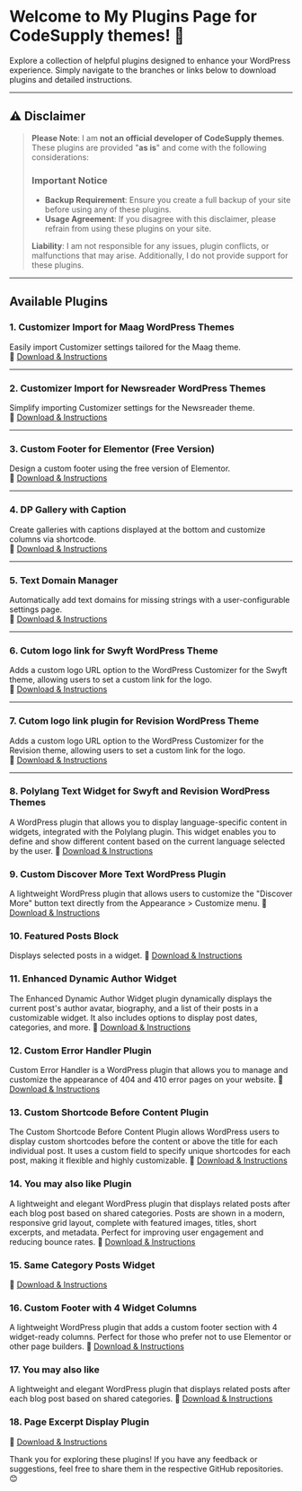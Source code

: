 # Welcome to My Plugins Page for CodeSupply themes! 🎉  

Explore a collection of helpful plugins designed to enhance your WordPress experience. Simply navigate to the branches or links below to download plugins and detailed instructions.  

---

## ⚠️ Disclaimer  

> **Please Note**: I am **not an official developer of CodeSupply themes**. These plugins are provided "**as is**" and come with the following considerations:  
> 
> ### Important Notice  
> - **Backup Requirement**: Ensure you create a full backup of your site before using any of these plugins.  
> - **Usage Agreement**: If you disagree with this disclaimer, please refrain from using these plugins on your site.  
>
> **Liability**: I am not responsible for any issues, plugin conflicts, or malfunctions that may arise. Additionally, I do not provide support for these plugins.  

---

## Available Plugins  

### 1. **Customizer Import for Maag WordPress Themes**  
Easily import Customizer settings tailored for the Maag theme.  
🔗 [Download & Instructions](https://github.com/childtheme/codesupple/tree/customizer-importer-maag)  

---

### 2. **Customizer Import for Newsreader WordPress Themes**  
Simplify importing Customizer settings for the Newsreader theme.  
🔗 [Download & Instructions](https://github.com/childtheme/codesupple/tree/customizer-importer-newsreader)  

---

### 3. **Custom Footer for Elementor (Free Version)**  
Design a custom footer using the free version of Elementor.  
🔗 [Download & Instructions](https://github.com/childtheme/codesupple/blob/custom-footer-elementor-free/)  

---

### 4. **DP Gallery with Caption**  
Create galleries with captions displayed at the bottom and customize columns via shortcode.  
🔗 [Download & Instructions](https://github.com/childtheme/codesupple/tree/dp-gallery-caption-plugin)  

---

### 5. **Text Domain Manager**  
Automatically add text domains for missing strings with a user-configurable settings page.  
🔗 [Download & Instructions](https://github.com/childtheme/codesupple/tree/text-domain-manager)  

---

### 6. **Cutom logo link for Swyft WordPress Theme**  
Adds a custom logo URL option to the WordPress Customizer for the Swyft theme, allowing users to set a custom link for the logo.  
🔗 [Download & Instructions](https://github.com/childtheme/codesupple/tree/custom-logo-swyft)  

---

### 7. **Cutom logo link plugin for Revision WordPress Theme**  
Adds a custom logo URL option to the WordPress Customizer for the Revision theme, allowing users to set a custom link for the logo.  
🔗 [Download & Instructions](https://github.com/childtheme/codesupple/tree/custom-logo-revision)  

---

### 8. **Polylang Text Widget for Swyft and Revision WordPress Themes**  
A WordPress plugin that allows you to display language-specific content in widgets, integrated with the Polylang plugin. 
This widget enables you to define and show different content based on the current language selected by the user.
🔗 [Download & Instructions](https://github.com/childtheme/codesupple/tree/polylang-text-widget?tab=readme-ov-file#polylang-text-widget)  


### 9. **Custom Discover More Text WordPress Plugin**  
A lightweight WordPress plugin that allows users to customize the "Discover More" button text directly from the Appearance > Customize menu.
🔗 [Download & Instructions](https://github.com/childtheme/codesupple/tree/custom-more-text#custom-discover-more-text-wordpress-plugin)  


### 10. **Featured Posts Block**  
Displays selected posts in a widget.
🔗 [Download & Instructions](https://github.com/childtheme/codesupple/tree/featured-posts-block#featured-posts-block)  

### 11. **Enhanced Dynamic Author Widget**  
The Enhanced Dynamic Author Widget plugin dynamically displays the current post's author avatar, biography, and a list of their posts in a customizable widget. It also includes options to display post dates, categories, and more.
🔗 [Download & Instructions](https://github.com/childtheme/codesupple/tree/dynamic-author-widget#enhanced-dynamic-author-widget)  

### 12. **Custom Error Handler Plugin**  
Custom Error Handler is a WordPress plugin that allows you to manage and customize the appearance of 404 and 410 error pages on your website.
🔗 [Download & Instructions](https://github.com/childtheme/codesupple/tree/custom-error-handler?tab=readme-ov-file#custom-error-handler-plugin)  


### 13. **Custom Shortcode Before Content Plugin**  
The Custom Shortcode Before Content Plugin allows WordPress users to display custom shortcodes before the content or above the title for each individual post. It uses a custom field to specify unique shortcodes for each post, making it flexible and highly customizable.
🔗 [Download & Instructions](https://github.com/childtheme/codesupple/tree/shortcode#welcome-to-my-codesupply-plugins-page-)  

### 14. **You may also like Plugin**  
A lightweight and elegant WordPress plugin that displays related posts after each blog post based on shared categories. Posts are shown in a modern, responsive grid layout, complete with featured images, titles, short excerpts, and metadata. Perfect for improving user engagement and reducing bounce rates.
🔗 [Download & Instructions](https://github.com/childtheme/codesupple/tree/You-May-Also-Like)  

### 15. **Same Category Posts Widget**  

🔗 [Download & Instructions](https://github.com/childtheme/codesupple/tree/Same-Category-Posts-Widget)  

### 16. **Custom Footer with 4 Widget Columns**  
A lightweight WordPress plugin that adds a custom footer section with 4 widget-ready columns. Perfect for those who prefer not to use Elementor or other page builders.
🔗 [Download & Instructions](https://github.com/childtheme/codesupple/tree/Custom-Footer-with-4-Widget-Columns)  

### 17. **You may also like**  
A lightweight and elegant WordPress plugin that displays related posts after each blog post based on shared categories.
🔗 [Download & Instructions](https://github.com/childtheme/codesupple/tree/You-May-Also-Like)  

### 18. **Page Excerpt Display Plugin**  
🔗 [Download & Instructions](https://github.com/childtheme/codesupple/tree/page-excerpt-display)  


Thank you for exploring these plugins! If you have any feedback or suggestions, feel free to share them in the respective GitHub repositories. 😊  

